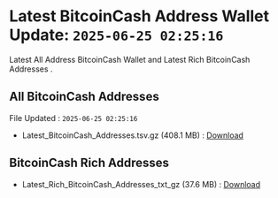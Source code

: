 # Latest BitcoinCash Address Wallet Update: `2025-06-25 02:25:16`

Latest All Address BitcoinCash Wallet and Latest Rich BitcoinCash Addresses .

## All BitcoinCash Addresses

File Updated : `2025-06-25 02:25:16`

- Latest_BitcoinCash_Addresses.tsv.gz (408.1 MB) : [Download](https://github.com/Pymmdrza/Rich-Address-Wallet/releases/tag/BitcoinCash)

## BitcoinCash Rich Addresses

- Latest_Rich_BitcoinCash_Addresses_txt_gz (37.6 MB) : [Download](https://github.com/Pymmdrza/Rich-Address-Wallet/releases/tag/BitcoinCash)
